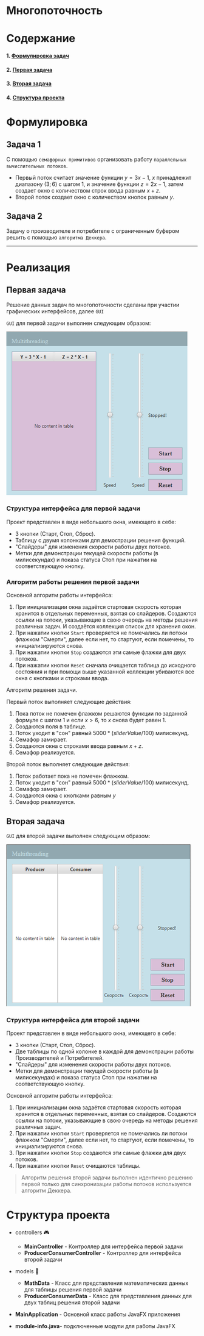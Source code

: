 # Многопоточность
# Содержание
#### 1. [Формулировка задач](#form)
#### 2. [Первая задача](#first)
#### 3. [Вторая задача](#second)
#### 4. [Структура проекта](#struc)

# <a name="form">Формулировка</a>
## Задача 1
C помощью ``семафорных примитивов`` организовать работу ``параллельных вычислительных потоков``. 
+ Первый поток считает значение функции $y = 3x - 1$, $x$ принадлежит диапазону $(3;6)$ с шагом $1$, и значение функции $z = 2x - 1$, затем создает окно с количеством строк ввода равным $x + z$. 
+ Второй поток создает окно с количеством кнопок равным $y$. 

## Задача 2
Задачу о производителе и потребителе с ограниченным буфером решить с помощью ``алгоритма Деккера``.

---
# Реализация

## <a name="first">Первая задача</a>

Решение данных задач по многопоточности сделаны при участии графических интерфейсов, далее `GUI`

`GUI` для первой задачи выполнен следующим образом:

<img src="src/main/resources/ru/rubysln/multithreading/images/firstGUIpresent.png">

### Структура интерфейса для первой задачи

Проект представлен в виде небольшого окна, имеющего в себе:
+ 3 кнопки (Старт, Стоп, Сброс).
+ Таблицу с двумя колонками для демострации решения функций.
+ "Слайдеры" для изменения скорости работы двух потоков.
+ Метки для демонстрации текущей скорости работы (в милисекундах) и показа статуса Стоп при нажатии на соответствующую кнопку.

### Алгоритм работы решения первой задачи

Основной алгоритм работы интерфейса:
1. При инициализации окна задаётся стартовая скорость которая хранится в отдельных переменных, взятая со слайдеров.
Создаются ссылки на потоки, указывающие в свою очередь на методы решения различных задач. И создаётся коллекция список для хранения окон.
2. При нажатии кнопки `Start` проверяется не помечались ли потоки флажком "Смерти", далее если нет, то стартуют, если помечены, то инициализируются снова.
3. При нажатии кнопки `Stop` создаются эти самые флажки для двух потоков.
4. При нажатии кнопки `Reset` сначала очищается таблица до исходного состояния и при помощи выше указанной коллекции убиваются все окна с кнопками и строками ввода.

Алгоритм решения задачи. 

Первый поток выполняет следующие действия:
1. Пока поток не помечен флажком решаются функции по заданной формуле с шагом $1$ и если $x > 6$, то $x$ снова будет равен $1$.
2. Создаются поля в таблице.
3. Поток уходит в "сон" равный $5000 * (sliderValue / 100)$ милисекунд.
4. Семафор замирает.
5. Создаются окна с строками ввода равным $x + z$.
6. Семафор реализуется.

Второй поток выполняет следующие действия: 
1. Поток работает пока не помечен флажком.
2. Поток уходит в "сон" равный $5000 * (sliderValue / 100)$ милисекунд.
3. Семафор замирает.
4. Создаются окна с кнопками равным $y$
5. Семафор реализуется.

## <a name="second">Вторая задача</a>
`GUI` для второй задачи выполнен следующим образом:

<img src="src/main/resources/ru/rubysln/multithreading/images/secondGUIpresent.png">

### Структура интерфейса для второй задачи

Проект представлен в виде небольшого окна, имеющего в себе:
+ 3 кнопки (Старт, Стоп, Сброс).
+ Две таблицы по одной колонке в каждой для демонстрации работы Производителей и Потребителей.
+ "Слайдеры" для изменения скорости работы двух потоков.
+ Метки для демонстрации текущей скорости работы (в милисекундах) и показа статуса Стоп при нажатии на соответствующую кнопку.

Основной алгоритм работы интерфейса:
1. При инициализации окна задаётся стартовая скорость которая хранится в отдельных переменных, взятая со слайдеров.
Создаются ссылки на потоки, указывающие в свою очередь на методы решения различных задач.
2. При нажатии кнопки `Start` проверяется не помечались ли потоки флажком "Смерти", далее если нет, то стартуют, если помечены, то инициализируются снова.
3. При нажатии кнопки `Stop` создаются эти самые флажки для двух потоков.
4. При нажатии кнопки `Reset` очищаются таблицы.

>Алгоритм решения второй задачи выполнен идентично решению первой только для синхронизации работы потоков используется алгоритм Деккера.

# <a name="struc">Структура проекта</a>

- controllers 🎮
  - **MainController** - Контроллер для интерфейса первой задачи
  - **ProducerConsumerController** - Контроллер для интерфейса второй задачи

- models 🔭
  - **MathData** - Класс для представления математических данных для таблицы решения первой задачи
  - **ProducerConsumerData** - Класс для представления данных для двух таблиц решения второй задачи

- **MainApplication** - Основной класс работы JavaFX приложения

- **module-info.java**- подключенные модули для работы JavaFX

